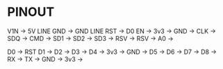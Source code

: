 # PINOUT

V1N -> 5V LINE
GND -> GND LINE
RST -> D0
EN  -> 
3v3 ->
GND ->
CLK ->
SDQ ->
CMD ->
SD1 ->
SD2 ->
SD3 ->
RSV ->
RSV ->
A0  -> 


D0  -> RST
D1  -> 
D2  -> 
D3  -> 
D4  ->
3v3 ->
GND ->
D5  ->
D6  ->
D7  ->
D8  ->
RX  ->
TX  ->
GND ->
3v3 ->


